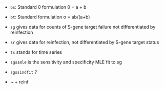 ## 

- `bs`: Standard θ formulation θ = a + b
- `bt`: Standard formulation σ = ab/(a+b)

- `sg` gives data for counts of S-gene target failure not differentiated by reinfection
- `sr` gives data for reinfection, not differentiated by S-gene target status

- `ts` stands for time series

- `sgssmle` is the sensitivity and specificity MLE fit to sg

- `sgssindfit` ?

-  ~ + reinf
